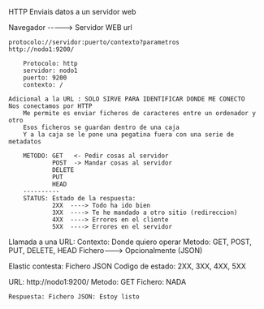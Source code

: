 HTTP
Enviais datos a un servidor web

Navegador  -----> Servidor WEB
            url
            
    protocolo://servidor:puerto/contexto?parametros
    http://nodo1:9200/
    
        Protocolo: http
        servidor: nodo1
        puerto: 9200
        contexto: /
    
    Adicional a la URL : SOLO SIRVE PARA IDENTIFICAR DONDE ME CONECTO
    Nos conectamos por HTTP
        Me permite es enviar ficheros de caracteres entre un ordenador y otro
        Esos ficheros se guardan dentro de una caja
        Y a la caja se le pone una pegatina fuera con una serie de metadatos
        
        METODO: GET   <- Pedir cosas al servidor
                POST  -> Mandar cosas al servidor
                DELETE 
                PUT
                HEAD
        ----------
        STATUS: Estado de la respuesta:
                2XX  ----> Todo ha ido bien
                3XX  ----> Te he mandado a otro sitio (redireccion)
                4XX  ----> Errores en el cliente
                5XX  ----> Errores en el servidor
                
Llamada a una URL: Contexto: Donde quiero operar
        Metodo: GET, POST, PUT, DELETE, HEAD
        Fichero---> Opcionalmente (JSON)
        
Elastic contesta:
        Fichero JSON
        Codigo de estado: 2XX, 3XX, 4XX, 5XX
        
URL: http://nodo1:9200/
    Metodo: GET
    Fichero: NADA

    Respuesta: Fichero JSON: Estoy listo
